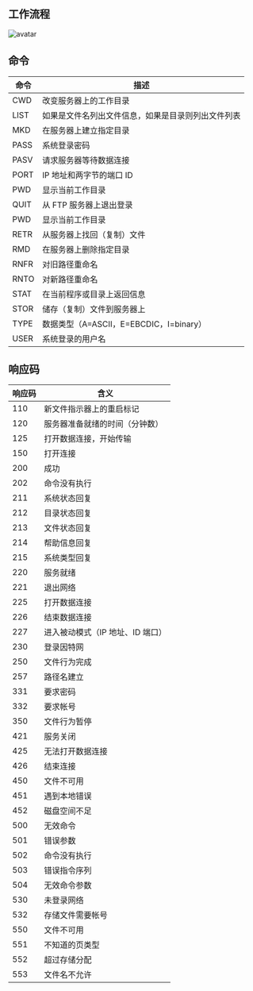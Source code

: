 ## 工作流程  
![avatar](https://github.com/pingz1988/Linux/blob/master/%E7%BD%91%E7%BB%9C/FTP/ftp.png)

## 命令

| 命令| 描述 |
| ---- | ---- |
| CWD <dir path> | 改变服务器上的工作目录 |
| LIST <name> |  如果是文件名列出文件信息，如果是目录则列出文件列表 |
| MKD <directory> | 在服务器上建立指定目录 |
| PASS <password> | 系统登录密码 |
| PASV   | 请求服务器等待数据连接 |
| PORT <address> | IP 地址和两字节的端口 ID |
| PWD   | 显示当前工作目录 |
| QUIT   | 从 FTP 服务器上退出登录 |
| PWD   | 显示当前工作目录 |
| RETR <filename> | 从服务器上找回（复制）文件 |
| RMD <directory> | 在服务器上删除指定目录 |
| RNFR <old path> | 对旧路径重命名 |
| RNTO <new path> | 对新路径重命名 |
| STAT <directory> | 在当前程序或目录上返回信息 |
| STOR <filename> | 储存（复制）文件到服务器上 |
| TYPE <data type> | 数据类型（A=ASCII，E=EBCDIC，I=binary）|
| USER <username> | 系统登录的用户名    |

## 响应码  
| 响应码 | 含义                         |
| -------- | -------------------------------- |
| 110      | 新文件指示器上的重启标记         |
| 120      | 服务器准备就绪的时间（分钟数）   |
| 125      | 打开数据连接，开始传输           |
| 150      | 打开连接                         |
| 200      | 成功                             |
| 202      | 命令没有执行                     |
| 211      | 系统状态回复                     |
| 212      | 目录状态回复                     |
| 213      | 文件状态回复                     |
| 214      | 帮助信息回复                     |
| 215      | 系统类型回复                     |
| 220      | 服务就绪                         |
| 221      | 退出网络                         |
| 225      | 打开数据连接                     |
| 226      | 结束数据连接                     |
| 227      | 进入被动模式（IP 地址、ID 端口） |
| 230      | 登录因特网                       |
| 250      | 文件行为完成                     |
| 257      | 路径名建立                       |
| 331      | 要求密码                         |
| 332      | 要求帐号                         |
| 350      | 文件行为暂停                     |
| 421      | 服务关闭                         |
| 425      | 无法打开数据连接                 |
| 426      | 结束连接                         |
| 450      | 文件不可用                       |
| 451      | 遇到本地错误                     |
| 452      | 磁盘空间不足                     |
| 500      | 无效命令                         |
| 501      | 错误参数                         |
| 502      | 命令没有执行                     |
| 503      | 错误指令序列                     |
| 504      | 无效命令参数                     |
| 530      | 未登录网络                       |
| 532      | 存储文件需要帐号                 |
| 550      | 文件不可用                       |
| 551      | 不知道的页类型                   |
| 552      | 超过存储分配                     |
| 553      | 文件名不允许                     |
